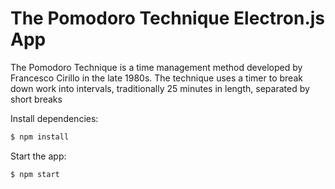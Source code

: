# The Pomodoro Technique Electron.js App

The Pomodoro Technique is a time management method developed by Francesco Cirillo in the late 1980s. The technique uses a timer to break down work into intervals, traditionally 25 minutes in length, separated by short breaks

  Install dependencies:

```bash
$ npm install
```

  Start the app:

```bash
$ npm start
```
